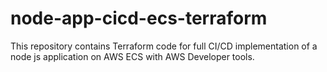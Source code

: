 # node-app-cicd-ecs-terraform
This repository contains Terraform code for full CI/CD implementation of a node js application on AWS ECS with AWS Developer tools.
